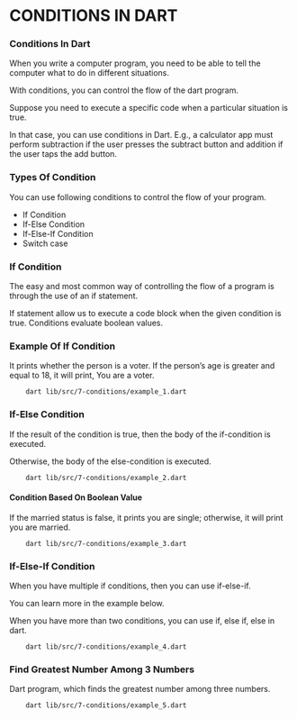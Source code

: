 # CONDITIONS IN DART

### Conditions In Dart

When you write a computer program, you need to be able to tell the computer what to do in different situations. 

With conditions, you can control the flow of the dart program. 

Suppose you need to execute a specific code when a particular situation is true. 

In that case, you can use conditions in Dart. E.g., a calculator app must perform subtraction if the user presses the subtract button and addition if the user taps the add button.


### Types Of Condition

You can use following conditions to control the flow of your program.

* If Condition
* If-Else Condition
* If-Else-If Condition
* Switch case

### If Condition

The easy and most common way of controlling the flow of a program is through the use of an if statement. 

If statement allow us to execute a code block when the given condition is true. Conditions evaluate boolean values.

### Example Of If Condition

It prints whether the person is a voter. If the person’s age is greater and equal to 18, it will print, You are a voter.

```
    dart lib/src/7-conditions/example_1.dart
```

### If-Else Condition

If the result of the condition is true, then the body of the if-condition is executed. 

Otherwise, the body of the else-condition is executed.


```
    dart lib/src/7-conditions/example_2.dart
```

#### Condition Based On Boolean Value

If the married status is false, it prints you are single; otherwise, it will print you are married.

```
    dart lib/src/7-conditions/example_3.dart
```

### If-Else-If Condition

When you have multiple if conditions, then you can use if-else-if. 

You can learn more in the example below. 

When you have more than two conditions, you can use if, else if, else in dart.

```
    dart lib/src/7-conditions/example_4.dart
```

### Find Greatest Number Among 3 Numbers

Dart program, which finds the greatest number among three numbers.

```
    dart lib/src/7-conditions/example_5.dart
```